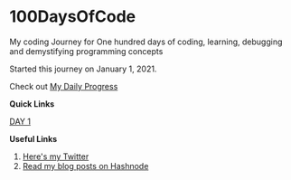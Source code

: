 # 100DaysOfCode

My coding Journey for One hundred days of coding, learning, debugging and demystifying programming concepts

Started this journey on January 1, 2021.

Check out [My Daily Progress](./MyDailyProgress.md)

**Quick Links**

[DAY 1](./Day-1/notes.md)

**Useful Links**
1. [Here's my Twitter](https://twitter.com/umuks_)
2. [Read my blog posts on Hashnode](https://godswillumukoro.hashnode.dev/)


